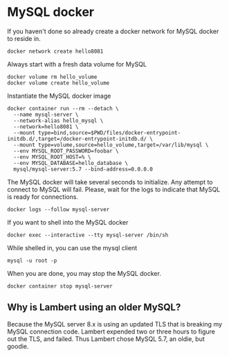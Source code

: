 # MySQL docker

If you haven't done so already create a docker network for MySQL docker to reside in.

    docker network create hello8081

Always start with a fresh data volume for MySQL

    docker volume rm hello_volume
    docker volume create hello_volume

Instantiate the MySQL docker image

    docker container run --rm --detach \
      --name mysql-server \
      --network-alias hello_mysql \
      --network=hello8081 \
      --mount type=bind,source=$PWD/files/docker-entrypoint-initdb.d/,target=/docker-entrypoint-initdb.d/ \
      --mount type=volume,source=hello_volume,target=/var/lib/mysql \
      --env MYSQL_ROOT_PASSWORD=foobar \
      --env MYSQL_ROOT_HOST=% \
      --env MYSQL_DATABASE=hello_database \
      mysql/mysql-server:5.7 --bind-address=0.0.0.0

The MySQL docker will take several seconds to initialize. Any attempt to connect to MySQL will fail. Please, wait for the logs to indicate that MySQL is ready for connections.

    docker logs --follow mysql-server

If you want to shell into the MySQL docker

    docker exec --interactive --tty mysql-server /bin/sh

While shelled in, you can use the mysql client

    mysql -u root -p

When you are done, you may stop the MySQL docker.

    docker container stop mysql-server


## Why is Lambert using an older MySQL?

Because the MySQL server 8.x is using an updated TLS that is breaking my MySQL connection code. Lambert expended two or three hours to figure out the TLS, and failed. Thus Lambert chose MySQL 5.7, an oldie, but goodie.
